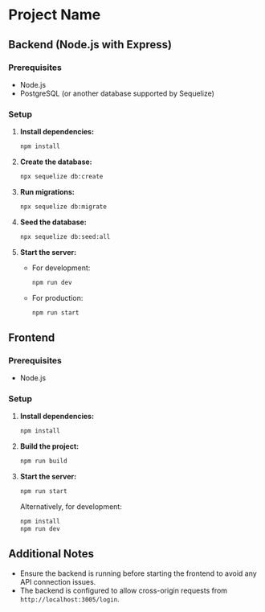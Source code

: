 # Project Name

## Backend (Node.js with Express)

### Prerequisites
- Node.js
- PostgreSQL (or another database supported by Sequelize)

### Setup

1. **Install dependencies:**
    ```bash
    npm install
    ```

2. **Create the database:**
    ```bash
    npx sequelize db:create
    ```

3. **Run migrations:**
    ```bash
    npx sequelize db:migrate
    ```

4. **Seed the database:**
    ```bash
    npx sequelize db:seed:all
    ```

5. **Start the server:**
    - For development:
      ```bash
      npm run dev
      ```
    - For production:
      ```bash
      npm run start
      ```

## Frontend

### Prerequisites
- Node.js

### Setup

1. **Install dependencies:**
    ```bash
    npm install
    ```

2. **Build the project:**
    ```bash
    npm run build
    ```

3. **Start the server:**
    ```bash
    npm run start
    ```

    Alternatively, for development:
    ```bash
    npm install
    npm run dev
    ```

## Additional Notes

- Ensure the backend is running before starting the frontend to avoid any API connection issues.
- The backend is configured to allow cross-origin requests from `http://localhost:3005/login`.


